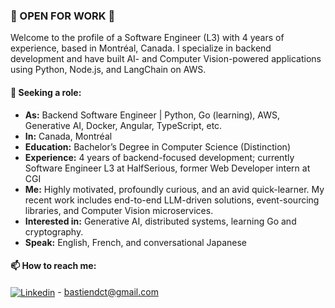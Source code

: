 ### 🔭 OPEN FOR WORK 🔭

Welcome to the profile of a Software Engineer (L3) with 4 years of experience, based in Montréal, Canada. I specialize in backend development and have built AI- and Computer Vision-powered applications using Python, Node.js, and LangChain on AWS.

#### 🔎 Seeking a role:
- **As:** Backend Software Engineer | Python, Go (learning), AWS, Generative AI, Docker, Angular, TypeScript, etc.
- **In:** Canada, Montréal
- **Education:** Bachelor’s Degree in Computer Science (Distinction)
- **Experience:** 4 years of backend-focused development; currently Software Engineer L3 at HalfSerious, former Web Developer intern at CGI
- **Me:** Highly motivated, profoundly curious, and an avid quick-learner. My recent work includes end-to-end LLM-driven solutions, event-sourcing libraries, and Computer Vision microservices.
- **Interested in:** Generative AI, distributed systems, learning Go and cryptography.
- **Speak:** English, French, and conversational Japanese

#### 📫 How to reach me:
<a href="https://www.linkedin.com/in/bastiendct/"><img align="center" alt="Linkedin" src="https://img.shields.io/badge/linkedin-%230077B5.svg?&style=for-the-badge&logo=linkedin&logoColor=white"/></a> - [bastiendct@gmail.com](mailto:bastiendct@gmail.com)  


<!--
**bo0st3r/bo0st3r** is a ✨ _special_ ✨ repository because its `README.md` (this file) appears on your GitHub profile.

Here are some ideas to get you started:

- 🔭 I’m currently working on ...
- 🌱 I’m currently learning ...
- 👯 I’m looking to collaborate on ...
- 🤔 I’m looking for help with ...
- 💬 Ask me about ...
- 📫 How to reach me: ...
- 😄 Pronouns: ...
- ⚡ Fun fact: ...
-->

